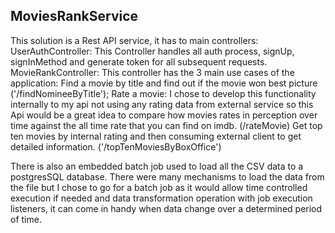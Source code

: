 ## MoviesRankService


This solution is a Rest API service, it has to main controllers:
 UserAuthController: This Controller handles all auth process, signUp, signInMethod and generate token for all
 subsequent requests. 
  MovieRankController: This controller has the 3 main use cases of the application: 
  Find a movie by title and find out if the movie won best picture ('/findNomineeByTitle');
  Rate a movie: I chose to develop this functionality internally to my api not using any rating data from external
  service so this Api would be a great idea to compare how movies rates in perception over time against the all time rate
  that you can find on imdb. (/rateMovie)
  Get top ten movies by internal rating and then consuming external client to get detailed information.
  ('/topTenMoviesByBoxOffice')
 
There is also an embedded batch job used to load all the CSV data to a postgresSQL database.
There were many mechanisms to load the data from the file but I chose to go for a batch job as it would allow time 
controlled execution if needed and data transformation operation with job execution listeners, it can come in handy when
data change over a determined period of time.


 







